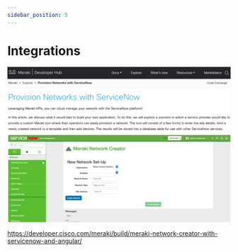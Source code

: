 ```yaml
---
sidebar_position: 5
---
```


# Integrations

![Cisco meraki 101](../../assets/images/meraki-integrations.png)

<a href="https://developer.cisco.com/meraki/build/meraki-network-creator-with-servicenow-and-angular/">https://developer.cisco.com/meraki/build/meraki-network-creator-with-servicenow-and-angular/</a>
